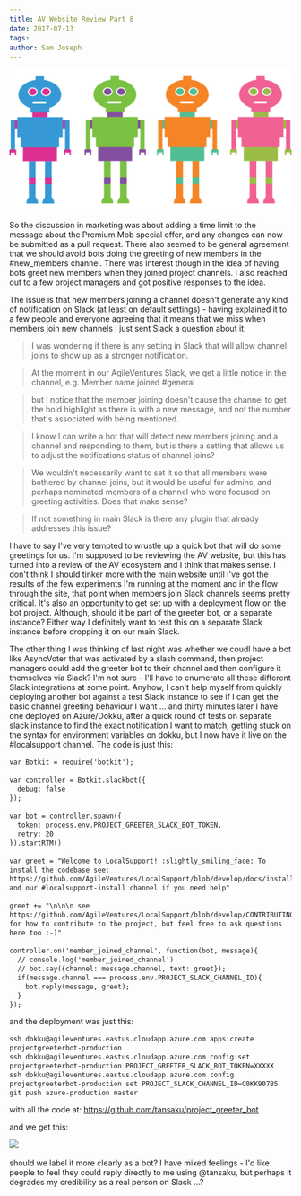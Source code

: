 ```yaml
---
title: AV Website Review Part 8
date: 2017-07-13
tags: 
author: Sam Joseph
---
```


![robots](/images/robots.png)

So the discussion in marketing was about adding a time limit to the message about the Premium Mob special offer, and any changes can now be submitted as a pull request.  There also seemed to be general agreement that we should avoid bots doing the greeting of new members in the #new_members channel.  There was interest though in the idea of having bots greet new members when they joined project channels.  I also reached out to a few project managers and got positive responses to the idea.

The issue is that new members joining a channel doesn't generate any kind of notification on Slack (at least on default settings) - having explained it to a few people and everyone agreeing that it means that we miss when members join new channels I just sent Slack a question about it:

> I was wondering if there is any setting in Slack that will allow channel joins to show up as a stronger notification.

> At the moment in our AgileVentures Slack, we get a little notice in the channel, e.g. Member name joined #general

> but I notice that the member joining doesn't cause the channel to get the bold highlight as there is with a new message, and not the number that's associated with being mentioned.

> I know I can write a bot that will detect new members joining and a channel and responding to them, but is there a setting that allows us to adjust the notifications status of channel joins?

> We wouldn't necessarily want to set it so that all members were bothered by channel joins, but it would be useful for admins, and perhaps nominated members of a channel who were focused on greeting activities.  Does that make sense?

> If not something in main Slack is there any plugin that already addresses this issue?

I have to say I've very tempted to wrustle up a quick bot that will do some greetings for us.  I'm supposed to be reviewing the AV website, but this has turned into a review of the AV ecosystem and I think that makes sense.  I don't think I should tinker more with the main website until I've got the results of the few experiments I'm running at the moment and in the flow through the site, that point when members join Slack channels seems pretty critical.  It's also an opportunity to get set up with a deployment flow on the bot project.  Although, should it be part of the greeter bot, or a separate instance?  Either way I definitely want to test this on a separate Slack instance before dropping it on our main Slack.

The other thing I was thinking of last night was whether we coudl have a bot like AsyncVoter that was activated by a slash command, then project managers could add the greeter bot to their channel and then configure it themselves via Slack?  I'm not sure - I'll have to enumerate all these different Slack integrations at some point.  Anyhow, I can't help myself from quickly deploying another bot against a test Slack instance to see if I can get the basic channel greeting behaviour I want ... and thirty minutes later I have one deployed on Azure/Dokku, after a quick round of tests on separate slack instance to find the exact notification I want to match, getting stuck on the syntax for environment variables on dokku, but I now have it live on the #localsupport channel.  The code is just this:

```
var Botkit = require('botkit');

var controller = Botkit.slackbot({
  debug: false
});

var bot = controller.spawn({
  token: process.env.PROJECT_GREETER_SLACK_BOT_TOKEN,
  retry: 20
}).startRTM()

var greet = "Welcome to LocalSupport! :slightly_smiling_face: To install the codebase see: https://github.com/AgileVentures/LocalSupport/blob/develop/docs/installation.md#installation and our #localsupport-install channel if you need help"

greet += "\n\n\n see https://github.com/AgileVentures/LocalSupport/blob/develop/CONTRIBUTING.md for how to contribute to the project, but feel free to ask questions here too :-)"

controller.on('member_joined_channel', function(bot, message){
  // console.log('member_joined_channel')
  // bot.say({channel: message.channel, text: greet});
  if(message.channel === process.env.PROJECT_SLACK_CHANNEL_ID){
    bot.reply(message, greet);
  }
});
```

and the deployment was just this:

```
ssh dokku@agileventures.eastus.cloudapp.azure.com apps:create projectgreeterbot-production
ssh dokku@agileventures.eastus.cloudapp.azure.com config:set projectgreeterbot-production PROJECT_GREETER_SLACK_BOT_TOKEN=XXXXX
ssh dokku@agileventures.eastus.cloudapp.azure.com config projectgreeterbot-production set PROJECT_SLACK_CHANNEL_ID=C0KK907B5
git push azure-production master
```

with all the code at: https://github.com/tansaku/project_greeter_bot

and we get this:

![](https://www.dropbox.com/s/tunznnlxylbjteo/Screenshot%202017-07-14%2010.32.58.png?dl=1)

should we label it more clearly as a bot?  I have mixed feelings - I'd like people to feel they could reply directly to me using @tansaku, but perhaps it degrades my credibility as a real person on Slack ...?
